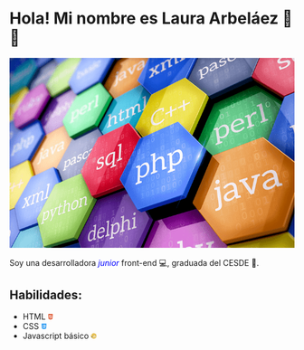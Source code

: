 # Hola! Mi nombre es Laura Arbeláez :cherry_blossom::crystal_ball:

<img src="https://raw.githubusercontent.com/lilaczafi/lilaczafi/master/assets/lenguajes.png">

Soy una desarrolladora <span style="color:blue"><i>junior</i></span> front-end :computer:, graduada del CESDE :rocket:.

## Habilidades:

* HTML  <img src="https://raw.githubusercontent.com/lilaczafi/lilaczafi/master/assets/html5.png" width=2%>
* CSS  <img src="https://raw.githubusercontent.com/lilaczafi/lilaczafi/master/assets/css-3.png" width=2%>
* Javascript básico  <img src="https://raw.githubusercontent.com/lilaczafi/lilaczafi/master/assets/javascript.png" width=2%>


